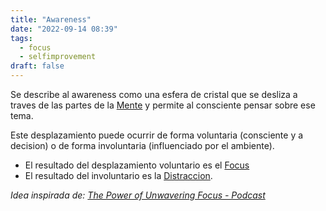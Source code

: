 ```yaml
---
title: "Awareness"
date: "2022-09-14 08:39"
tags: 
  - focus
  - selfimprovement
draft: false
---
```

Se describe al awareness como una esfera de cristal que se desliza a traves de las partes de la [Mente](es/notes/Mente.md) y permite al consciente pensar sobre ese tema.

Este desplazamiento puede ocurrir de forma voluntaria (consciente y a decision) o de forma involuntaria (influenciado por el ambiente).

- El resultado del desplazamiento voluntario es el [Focus](es/notes/Focus.md)
- El resultado del involuntario es la [Distraccion](es/notes/Distraccion.md).

*Idea inspirada de: [The Power of Unwavering Focus - Podcast](es/reference/The%20Power%20of%20Unwavering%20Focus%20-%20Podcast.md)*